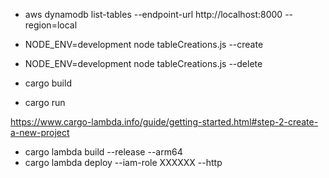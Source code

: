 
- aws dynamodb list-tables --endpoint-url http://localhost:8000 --region=local

- NODE_ENV=development node   tableCreations.js --create
- NODE_ENV=development node   tableCreations.js --delete 


- cargo build
- cargo run

https://www.cargo-lambda.info/guide/getting-started.html#step-2-create-a-new-project

- cargo lambda build --release --arm64
- cargo lambda deploy --iam-role XXXXXX  --http